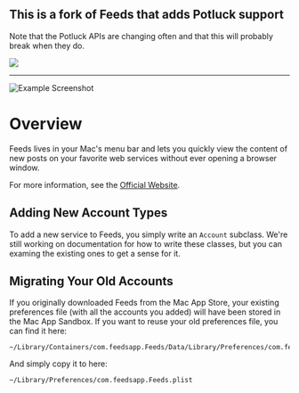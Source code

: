 ## This is a fork of Feeds that adds Potluck support

Note that the Potluck APIs are changing often and that this will probably break when they do.

![](http://f.cl.ly/items/0Q1S412K322C2Q2P0x3w/Screen%20Shot%202013-08-27%20at%2012.34.15%20PM.png)

---

![Example Screenshot](Assets/Screenshot.png)

Overview
========

Feeds lives in your Mac's menu bar and lets you quickly view the content of new posts on your favorite web services without ever opening a browser window.

For more information, see the [Official Website](http://www.feedsapp.com).


Adding New Account Types
------------------------

To add a new service to Feeds, you simply write an `Account` subclass. We're still working on documentation for how to write these classes, but you can examing the existing ones to get a sense for it.


Migrating Your Old Accounts
---------------------------

If you originally downloaded Feeds from the Mac App Store, your existing preferences file (with all the accounts you added) will have been stored in the Mac App Sandbox. If you want to reuse your old preferences file, you can find it here:

    ~/Library/Containers/com.feedsapp.Feeds/Data/Library/Preferences/com.feedsapp.Feeds.plist

And simply copy it to here:

    ~/Library/Preferences/com.feedsapp.Feeds.plist